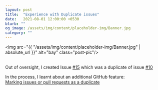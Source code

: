 ```yaml
---
layout: post
title:  "Experience with Duplicate issues"
date:   2021-08-01 12:00:00 +0530
blurb: ""
og_image: /assets/img/content/placeholder-img/Banner.jpg
category: ""
---
```


<img src="{{ "/assets/img/content/placeholder-img/Banner.jpg" | absolute_url }}" alt="bay" class="post-pic"/>
<br />
<br />

Out of oversight, I created Issue [#15][] which was a duplicate of issue [#10][]

In the process, I learnt about an additional GitHub feature:  
[Marking issues or pull requests as a duplicate](https://docs.github.com/en/issues/tracking-your-work-with-issues/marking-issues-or-pull-requests-as-a-duplicate)



[#10]: https://github.com/TheRoboticsClub/gsoc2021-Siddharth_Saha/issues/10 "Issue #10"
[#15]: https://github.com/TheRoboticsClub/gsoc2021-Siddharth_Saha/issues/15 "Issue #15"
